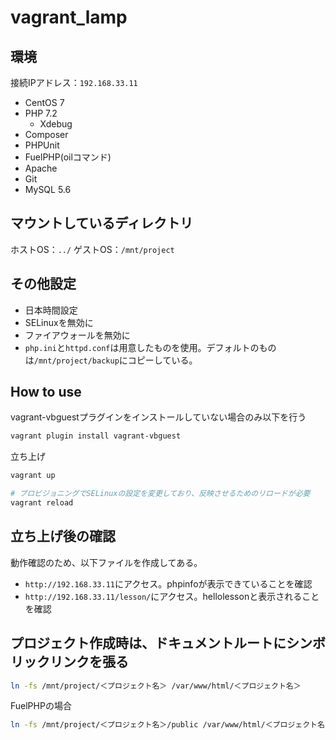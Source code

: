 # vagrant_lamp

## 環境

接続IPアドレス：`192.168.33.11`

* CentOS 7
* PHP 7.2
  * Xdebug
* Composer
* PHPUnit
* FuelPHP(oilコマンド)
* Apache
* Git
* MySQL 5.6

## マウントしているディレクトリ

ホストOS：`../`
ゲストOS：`/mnt/project`

## その他設定

* 日本時間設定
* SELinuxを無効に
* ファイアウォールを無効に
* `php.ini`と`httpd.conf`は用意したものを使用。デフォルトのものは`/mnt/project/backup`にコピーしている。

## How to use

vagrant-vbguestプラグインをインストールしていない場合のみ以下を行う
```bash
vagrant plugin install vagrant-vbguest
```

立ち上げ
```bash
vagrant up

# プロビジョニングでSELinuxの設定を変更しており、反映させるためのリロードが必要
vagrant reload
```

## 立ち上げ後の確認

動作確認のため、以下ファイルを作成してある。
* `http://192.168.33.11`にアクセス。phpinfoが表示できていることを確認
* `http://192.168.33.11/lesson/`にアクセス。hellolessonと表示されることを確認

## プロジェクト作成時は、ドキュメントルートにシンボリックリンクを張る

```bash
ln -fs /mnt/project/＜プロジェクト名＞ /var/www/html/＜プロジェクト名＞
```

FuelPHPの場合

```bash
ln -fs /mnt/project/＜プロジェクト名＞/public /var/www/html/＜プロジェクト名＞
```
